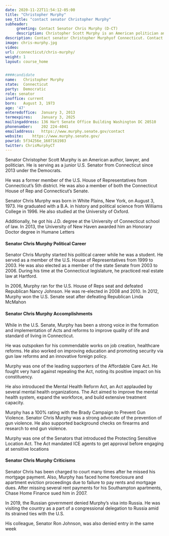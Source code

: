 ```yaml
---
date: 2020-11-22T11:54:12-05:00
title: "Christopher Murphy"
seo_title: "contact senator Christopher Murphy"
subheader:
     greeting: Contact Senator Chris Murphy (D-CT)
     description: Christopher Scott Murphy is an American politician and author serving as the junior United States Senator from Connecticut since 2013. A member of the Democratic Party, he previously served in the United States House of Representatives, representing Connecticut's 5th congressional district from 2007 to 2013. 
description: Contact senator Christopher Murphyof Connecticut. Contact information for Christopher Murphy includes email address, phone number, and mailing address. 
image: chris-murphy.jpg
video: 
url: /connecticut/chris-murphy/
weight: 1
layout: course_home


####candidate
name:	Christopher Murphy
state:	Connecticut
party:	Democratic
role: senator
inoffice: current
born:	August 3, 1973 
age: '47'
enteredoffice:	January 3, 2013
termexpires:	January 3, 2025
mailingaddress:	136 Hart Senate Office Building Washington DC 20510
phonenumber:	202 224-4041
emailaddress:	https://www.murphy.senate.gov/contact
website:	https://www.murphy.senate.gov/
powrid: 5f34256e_1607161983
twitter: ChrisMurphyCT
---
```


Senator Christopher Scott Murphy is an American author, lawyer, and politician. He is serving as a junior U.S. Senator from Connecticut since 2013 under the Democrats.

He was a former member of the U.S. House of Representatives from Connecticut’s 5th district. He was also a member of both the Connecticut House of Rep and Connecticut’s Senate.

Senator Chris Murphy was born in White Plains, New York, on August 3, 1973. He graduated with a B.A. in history and political science from Williams College in 1996. He also studied at the University of Oxford.

Additionally, he got his J.D. degree at the University of Connecticut school of law. In 2013, the University of New Haven awarded him an Honorary Doctor degree in Humane Letters

#### Senator Chris Murphy Political Career

Senator Chris Murphy started his political career while he was a student. He served as a member of the U.S. House of Representatives from 1999 to 2003. He was also elected as a member of the state Senate from 2003 to 2006. During his time at the Connecticut legislature, he practiced real estate law at Hartford.

In 2006, Murphy ran for the U.S. House of Reps seat and defeated Republican Nancy Johnson. He was re-elected in 2008 and 2010. In 2012, Murphy won the U.S. Senate seat after defeating Republican Linda McMahon

#### Senator Chris Murphy Accomplishments

While in the U.S. Senate, Murphy has been a strong voice in the formation and implementation of Acts and reforms to improve quality of life and standard of living in Connecticut.

He was outspoken for his commendable works on job creation, healthcare reforms. He also worked on improving education and promoting security via gun law reforms and an innovative foreign policy.

Murphy was one of the leading supporters of the Affordable Care Act. He fought very hard against repealing the Act, noting its positive impact on his constituency.

He also introduced the Mental Health Reform Act, an Act applauded by several mental health organizations. The Act aimed to improve the mental health system, expand the workforce, and build extensive treatment capacity.

Murphy has a 100% rating with the Brady Campaign to Prevent Gun Violence. Senator Chris Murphy was a strong advocate of the prevention of gun violence. He also supported background checks on firearms and research to end gun violence.

Murphy was one of the Senators that introduced the Protecting Sensitive Location Act. The Act mandated ICE agents to get approval before engaging at sensitive locations

#### Senator Chris Murphy Criticisms

Senator Chris has been charged to court many times after he missed his mortgage payment. Also, Murphy has faced home foreclosure and apartment eviction proceedings due to failure to pay rents and mortgage dues. After missing several rent payments for his Southampton apartments, Chase Home Finance sued him in 2007.

In 2019, the Russian government denied Murphy’s visa into Russia. He was visiting the country as a part of a congressional delegation to Russia amid its strained ties with the U.S.

His colleague, Senator Ron Johnson, was also denied entry in the same week